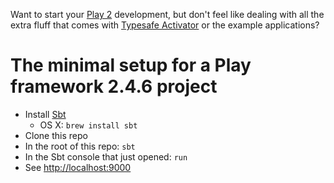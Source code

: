 Want to start your [Play 2](https://www.playframework.com/documentation/2.4.x/Home) development, but don't feel like dealing with all the extra fluff that comes with [Typesafe Activator](https://www.typesafe.com/activator/docs) or the example applications?

# The minimal setup for a Play framework 2.4.6 project

* Install [Sbt](http://www.scala-sbt.org/index.html)
  * OS X: `brew install sbt`
* Clone this repo
* In the root of this repo: `sbt`
* In the Sbt console that just opened: `run`
* See [http://localhost:9000](http://localhost:9000)
